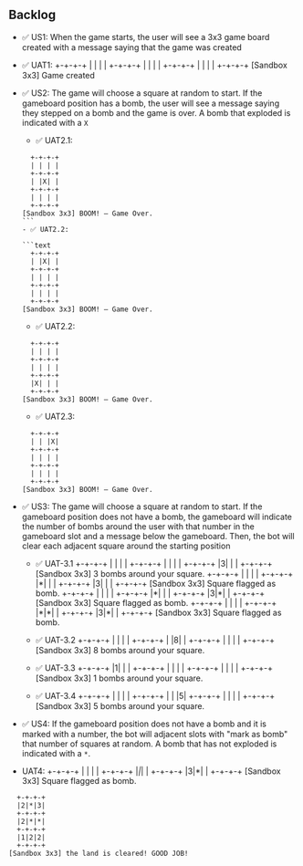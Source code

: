 ## Backlog

- ✅ US1: When the game starts, the user will see a 3x3 game board created with a message saying that the game was created
- ✅ UAT1:
  +-+-+-+
  | | | |
  +-+-+-+
  | | | |
  +-+-+-+
  | | | |
  +-+-+-+
  [Sandbox 3x3] Game created

- ✅ US2: The game will choose a square at random to start. If the gameboard position has a bomb, the user will see a message saying they stepped on a bomb and the game is over. A bomb that exploded is indicated with a `X`

  - ✅ UAT2.1:

  ````text
    +-+-+-+
    | | | |
    +-+-+-+
    | |X| |
    +-+-+-+
    | | | |
    +-+-+-+
  [Sandbox 3x3] BOOM! – Game Over.
  ```
  - ✅ UAT2.2:

  ```text
    +-+-+-+
    | |X| |
    +-+-+-+
    | | | |
    +-+-+-+
    | | | |
    +-+-+-+
  [Sandbox 3x3] BOOM! – Game Over.
  ````

  - ✅ UAT2.2:

  ```text
    +-+-+-+
    | | | |
    +-+-+-+
    | | | |
    +-+-+-+
    |X| | |
    +-+-+-+
  [Sandbox 3x3] BOOM! – Game Over.
  ```

  - ✅ UAT2.3:

  ```text
    +-+-+-+
    | | |X|
    +-+-+-+
    | | | |
    +-+-+-+
    | | | |
    +-+-+-+
  [Sandbox 3x3] BOOM! – Game Over.
  ```

- ✅ US3: The game will choose a square at random to start. If the gameboard position does not have a bomb, the gameboard will indicate the number of bombs around the user with that number in the gameboard slot and a message below the gameboard. Then, the bot will clear each adjacent square around the starting position

  - ✅ UAT-3.1
    +-+-+-+
    | | | |
    +-+-+-+
    | | | |
    +-+-+-+
    |3| | |
    +-+-+-+
    [Sandbox 3x3] 3 bombs around your square.
    +-+-+-+
    | | | |
    +-+-+-+
    |\*| | |
    +-+-+-+
    |3| | |
    +-+-+-+
    [Sandbox 3x3] Square flagged as bomb.
    +-+-+-+
    | | | |
    +-+-+-+
    |\*| | |
    +-+-+-+
    |3|\*| |
    +-+-+-+
    [Sandbox 3x3] Square flagged as bomb.
    +-+-+-+
    | | | |
    +-+-+-+
    |\*|\*| |
    +-+-+-+
    |3|\*| |
    +-+-+-+
    [Sandbox 3x3] Square flagged as bomb.

  - ✅ UAT-3.2
    +-+-+-+
    | | | |
    +-+-+-+
    | |8| |
    +-+-+-+
    | | | |
    +-+-+-+
    [Sandbox 3x3] 8 bombs around your square.
  - ✅ UAT-3.3
    +-+-+-+
    |1| | |
    +-+-+-+
    | | | |
    +-+-+-+
    | | | |
    +-+-+-+
    [Sandbox 3x3] 1 bombs around your square.
  - ✅ UAT-3.4
    +-+-+-+
    | | | |
    +-+-+-+
    | | |5|
    +-+-+-+
    | | | |
    +-+-+-+
    [Sandbox 3x3] 5 bombs around your square.

- ✅ US4: If the gameboard position does not have a bomb and it is marked with a number, the bot will adjacent slots with "mark as bomb" that number of squares at random. A bomb that has not exploded is indicated with a `*`.
- UAT4:
  +-+-+-+
  | | | |
  +-+-+-+
  |_|_| |
  +-+-+-+
  |3|\*| |
  +-+-+-+
  [Sandbox 3x3] Square flagged as bomb.

```text
  +-+-+-+
  |2|*|3|
  +-+-+-+
  |2|*|*|
  +-+-+-+
  |1|2|2|
  +-+-+-+
[Sandbox 3x3] the land is cleared! GOOD JOB!
```
